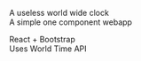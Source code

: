 
<p>A useless world wide clock<br />
A simple one component webapp</p>

<p>React + Bootstrap<br />
Uses World Time API</p>